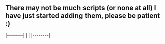 ## There may not be much scripts (or none at all) I have just started adding them, please be patient :)

|--------|
|        |
|--------|
